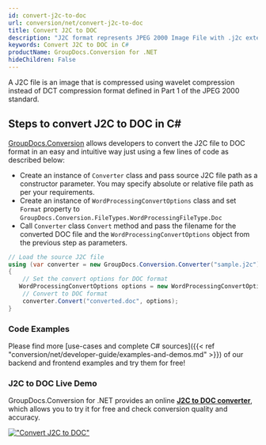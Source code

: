 ```yaml
---
id: convert-j2c-to-doc
url: conversion/net/convert-j2c-to-doc
title: Convert J2C to DOC
description: "J2C format represents JPEG 2000 Image File with .j2c extension. Learn how to convert J2C to DOC file programmatically in C# language using GroupDocs.Conversion for .NET library."
keywords: Convert J2C to DOC in C#
productName: GroupDocs.Conversion for .NET
hideChildren: False
---
```


A J2C file is an image that is compressed using wavelet compression instead of DCT compression format defined in Part 1 of the JPEG 2000 standard.

## Steps to convert J2C to DOC in C#

[GroupDocs.Conversion](https://products.groupdocs.com/conversion/net) allows developers to convert the J2C file to DOC format in an easy and intuitive way just using a few lines of code as described below:

* Create an instance of `Converter` class and pass source J2C file path as a constructor parameter. You may specify absolute or relative file path as per your requirements. 
* Create an instance of `WordProcessingConvertOptions` class and set `Format` property to `GroupDocs.Conversion.FileTypes.WordProcessingFileType.Doc`
* Call `Converter` class `Convert` method and pass the filename for the converted DOC file and the `WordProcessingConvertOptions` object from the previous step as parameters.

```csharp
// Load the source J2C file
using (var converter = new GroupDocs.Conversion.Converter("sample.j2c"))
{
    // Set the convert options for DOC format
   WordProcessingConvertOptions options = new WordProcessingConvertOptions { Format = GroupDocs.Conversion.FileTypes.WordProcessingFileType.Doc };
    // Convert to DOC format
    converter.Convert("converted.doc", options);
}
```

### Code Examples

Please find more [use-cases and complete C# sources]({{< ref "conversion/net/developer-guide/examples-and-demos.md" >}}) of our backend and frontend examples and try them for free!

### J2C to DOC Live Demo

GroupDocs.Conversion for .NET provides an online [**J2C to DOC converter**](https://products.groupdocs.app/conversion/j2c-to-doc), which allows you to try it for free and check conversion quality and accuracy.

[!["Convert J2C to DOC"](conversion/net/images/convert-to-doc/convert-j2c-to-doc.png)](https://products.groupdocs.app/conversion/j2c-to-doc)